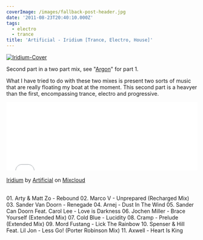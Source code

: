 ```yaml
---
coverImage: /images/fallback-post-header.jpg
date: '2011-08-23T20:40:10.000Z'
tags:
  - electro
  - trance
title: 'Artificial - Iridium [Trance, Electro, House]'
---
```


[![](/wp-content/uploads/2011/08/Iridium-Cover.png "Iridium-Cover")](/wp-content/uploads/2011/08/Iridium-Cover.png)

Second part in a two part mix, see "[Argon](/audio/artificial-argon-tech-house-progressive/)" for part 1.

<!-- more -->

What I have tried to do with these two mixes is present two sorts of music that are really floating my boat at the moment. This second part is a heavyer than the first, encompassing trance, electro and progressive.

<iframe width="100%" height="180" src="//www.mixcloud.com/widget/iframe/?feed=http%3A%2F%2Fwww.mixcloud.com%2Fmikeysee%2Fartificial-iridium%2F&amp;embed_type=widget_standard&amp;embed_uuid=f9eb9db5-fe58-4f77-9f77-cc30a4100061&amp;hide_tracklist=1&amp;hide_cover=1" frameborder="0"></iframe><div style="clear: both; height: 3px; width: auto;"></div>

[Iridium](https://www.mixcloud.com/mikeysee/artificial-iridium/?utm_source=widget&utm_medium=web&utm_campaign=base_links&utm_term=resource_link)<span> by </span>[Artificial](https://www.mixcloud.com/mikeysee/?utm_source=widget&utm_medium=web&utm_campaign=base_links&utm_term=profile_link)<span> on </span>[ Mixcloud](https://www.mixcloud.com/?utm_source=widget&utm_medium=web&utm_campaign=base_links&utm_term=homepage_link)

<div style="clear: both; height: 3px; width: auto;"></div>

01\. Arty &amp; Matt Zo - Rebound
02\. Marco V - Unprepared (Recharged Mix)
03\. Sander Van Doorn - Renegade
04\. Arnej - Dust In The Wind
05\. Sander Can Doorn Feat. Carol Lee - Love is Darkness
06\. Jochen Miller - Brace Yourself (Extended Mix)
07\. Cold Blue - Lucidity
08\. Cramp - Prelude (Extended Mix)
09\. Mord Fustang - Lick The Rainbow
10\. Spenser &amp; Hill Feat. Lil Jon - Less Go! (Porter Robinson Mix)
11\. Axwell - Heart Is King
